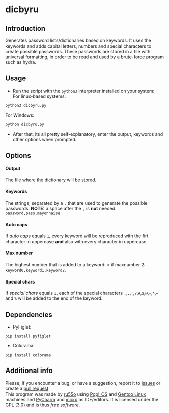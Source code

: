# dicbyru
## Introduction
Generates password lists/dictionaries based on keywords. It uses the keywords and adds capital letters, numbers and special characters to create possible passwords. These passwords are stored in a file with universal formatting, in order to be read and used by a brute-force program such as hydra.  

## Usage
- Run the script with the `python3` interpreter installed on your system:  
For linux-based systems:
```
python3 dicbyru.py
```
For Windows:  
```
python dicbyru.py
```  
- After that, its all pretty self-explanatory, enter the output, keywords and other options when prompted.  

## Options
#### Output
The file where the dictionary will be stored.
#### Keywords
The strings, separated by a `,` that are used to generate the possible passwords.
**NOTE:** a space after the `,` is **not** needed: `password,pass,mayonnaise`
#### Auto caps
If _auto caps_ equals `1`, every keyword will be reproduced with the firt character in uppercase **and** also with every character in uppercase.
#### Max number
The highest number that is added to a keyword: > if maxnumber 2: `keyword0,keyword1,keyword2`.
#### Special chars
If _special chars_ equals `1`, each of the special characters `,`,`,`,`!`,`?`,`#`,`$`,`@`,`+`,`*`,`=` and `%` will be added to the end of the keyword.

## Dependencies
- PyFiglet:
```
pip install pyfiglet
```
- Colorama:
```
pip install colorama
```

## Additional info
Please, if you encounter a bug, or have a suggestion, report it to [issues](https://github.com/byru55o/dicbyru/issues) or create a [pull request](https://github.com/byru55o/dicbyru/pulls)  
This program was made by [ru55o](https://github.com/byru55o) using [Pop!\_OS](https://pop.system76.com/) and [Gentoo Linux](https://gentoo.org/) machines and [PyCharm](https://www.jetbrains.com/pycharm/) and [micro](https://micro-editor.github.io/) as IDE/editors.
It is licensed under the GPL (3.0) and is thus _free software_.
